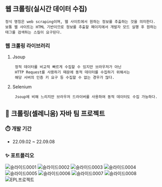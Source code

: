 ## 웹 크롤링(실시간 데이터 수집)


	정식 명칭은 web scraping이며, 웹 사이트에서 원하는 정보를 추출하는 것을 의미한다.
	보통 웹 사이트는 HTML 기반이므로 정보를 추출할 페이지에서 개발자 모드 실행 후 원하는 태그를 검색하는 스킬이 요구된다.


### 웹 크롤링 라이브러리

1. Jsoup
  
		정적 데이터를 비교적 빠르게 수집할 수 있지만 브라우저가 아닌
		HTTP Request를 사용하기 때문에 동적 데이터를 수집하기 위해서는 
		해당 서버의 인증 키 요구 등 수집할 수 없는 경우가 많다.

2. Selenium
  
		Jsoup에 비해 느리지만 브라우저 드라이버를 사용하여 동적 데이터도 수집 가능하다.





## 📌 크롤링(셀레니움) 자바 팀 프로젝트



### ⏱️ 개발 기간
- 22.09.02 ~ 22.09.08


### ✨ 포트폴리오
![슬라이드0001](https://user-images.githubusercontent.com/109491137/210211014-9d352e25-0d8f-4de8-9ee9-d9714555161a.jpg)
![슬라이드0002](https://user-images.githubusercontent.com/109491137/210211016-b0edf0fc-d6ac-4153-963c-6786b166e0bb.jpg)
![슬라이드0003](https://user-images.githubusercontent.com/109491137/210211017-deb36848-9a02-4440-bb18-f11c29bc5bb8.jpg)
![슬라이드0004](https://user-images.githubusercontent.com/109491137/210211018-c33b46a5-93eb-4ef5-8778-db151d98da53.jpg)
![슬라이드0005](https://user-images.githubusercontent.com/109491137/210211020-ddc4d3e8-88b4-4a21-afb1-7380d406ce84.jpg)
![슬라이드0006](https://user-images.githubusercontent.com/109491137/210211021-eaf9b0e8-02a9-4e7b-b079-409d0f3e8080.jpg)
![슬라이드0007](https://user-images.githubusercontent.com/109491137/210211008-200133c6-b717-43d8-8fab-b1f61f98fd68.jpg)
![슬라이드0008](https://user-images.githubusercontent.com/109491137/210211013-1f5598a0-c840-4959-bc0a-7859bbed2649.jpg)
![EPL프로젝트](https://user-images.githubusercontent.com/109491137/210210152-ee88a673-70a4-4bed-ad0e-05dca9a6a88c.jpg)
